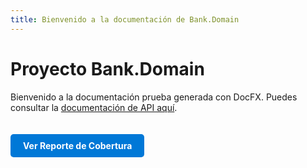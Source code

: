 ```yaml
---
title: Bienvenido a la documentación de Bank.Domain
---
```


# Proyecto Bank.Domain

Bienvenido a la documentación prueba generada con DocFX. Puedes consultar la [documentación de API aquí](api/Bank.Domain.html).

<a href="/lab-2025-i-si784-u2-03-cs-andyladera/coverage-report/index.html" target="_blank" style="display:inline-block;padding:10px 20px;margin-top:20px;background:#0078d7;color:white;border-radius:5px;text-decoration:none;font-weight:bold;">Ver Reporte de Cobertura</a>
